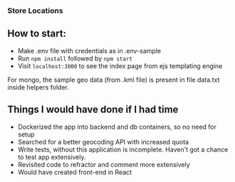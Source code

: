 ### Store Locations

 How to start:
-
- Make .env file with credentials as in .env-sample  
- Run `npm install` followed by `npm start`
- Visit `localhost:3000` to see the index page from ejs templating engine

For mongo, the sample geo data (from .kml file) is present in file data.txt inside helpers folder.


Things I would have done if I had time
-
- Dockerized the app into backend and db containers, so no need for setup
- Searched for a better geocoding API with increased quota
- Write tests, without this application is incomplete. Haven't got a chance to test app extensively.
- Revisited code to refractor and comment more extensively
- Would have created front-end in React
